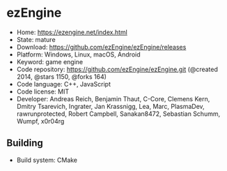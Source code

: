 # ezEngine

- Home: https://ezengine.net/index.html
- State: mature
- Download: https://github.com/ezEngine/ezEngine/releases
- Platform: Windows, Linux, macOS, Android
- Keyword: game engine
- Code repository: https://github.com/ezEngine/ezEngine.git (@created 2014, @stars 1150, @forks 164)
- Code language: C++, JavaScript
- Code license: MIT
- Developer: Andreas Reich, Benjamin Thaut, C-Core, Clemens Kern, Dmitry Tsarevich, Ingrater, Jan Krassnigg, Lea, Marc, PlasmaDev, rawrunprotected, Robert Campbell, Sanakan8472, Sebastian Schumm, Wumpf, x0r04rg

## Building

- Build system: CMake
